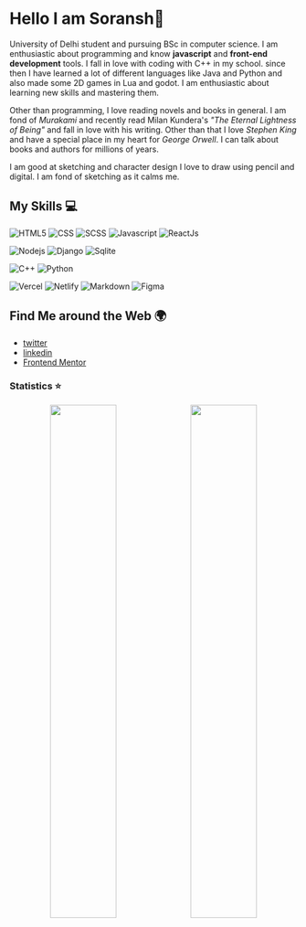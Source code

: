 <!-- **Work in progress** -->

# Hello I am Soransh👋

University of Delhi student and pursuing BSc in computer science. I am enthusiastic about programming and know **javascript** and **front-end development** tools. I fall in love with coding with C++ in my school. since then I have learned a lot of different languages like Java and Python and also made some 2D games in Lua and godot. I am enthusiastic about learning new skills and mastering them.
 
Other than programming, I love reading novels and books in general. I am fond of *Murakami* and recently read Milan Kundera's *"The Eternal Lightness of Being"* and fall in love with his writing. Other than that I love *Stephen King* and have a special place in my heart for *George Orwell*. I can talk about books and authors for millions of years.

I am good at sketching and character design I love to draw using pencil and digital. I am fond of sketching as it calms me.


## My Skills 💻 

<!-- Frontend Skills -->
![HTML5](https://img.shields.io/badge/HTML5-E34F26?style=for-the-badge&logo=html5&logoColor=white)
![CSS](https://img.shields.io/badge/CSS3-1572B6?style=for-the-badge&logo=css3&logoColor=white)
![SCSS](https://img.shields.io/badge/Sass-CC6699?style=for-the-badge&logo=sass&logoColor=white)
![Javascript](https://img.shields.io/badge/JavaScript-F7DF1E?style=for-the-badge&logo=javascript&logoColor=black)
![ReactJs](https://img.shields.io/badge/React-20232A?style=for-the-badge&logo=react&logoColor=61DAFB)

<!-- Backend Skills -->
![Nodejs](https://img.shields.io/badge/Node.js-43853D?style=for-the-badge&logo=node.js&logoColor=white)
![Django](https://img.shields.io/badge/Django-43853D?style=for-the-badge&logo=Django&logoColor=white)
![Sqlite](https://img.shields.io/badge/Sqlite-43853D?style=for-the-badge&logo=Sqlite&logoColor=white)

<!-- Other Programming Language -->
![C++](https://img.shields.io/badge/C++-1572B6?style=for-the-badge&logo=C++&logoColor=white)
![Python](https://img.shields.io/badge/python-20232A?style=for-the-badge&logo=python&logoColor=white)

<!-- Other Relevent Skills -->
![Vercel](https://img.shields.io/badge/Vercel-00C7B7?style=for-the-badge&logo=vercel&logoColor=white)
![Netlify](https://img.shields.io/badge/Netlify-00C7B7?style=for-the-badge&logo=netlify&logoColor=white)
![Markdown](https://img.shields.io/badge/Markdown-000000?style=for-the-badge&logo=markdown&logoColor=white)
![Figma](https://img.shields.io/badge/figma-0AC97F?style=for-the-badge&logo=figma&logoColor=white)


## Find Me around the Web 🌍 

- [twitter](https://twitter.com/SinghSoransh)
- [linkedin](https://www.linkedin.com/in/soransh-singh-a385081a0/)
- [Frontend Mentor](https://www.frontendmentor.io/profile/soransh-singh)

### Statistics ⭐ 

<p align="center">
  <img width="48%" src="https://github-readme-stats.vercel.app/api?username=soransh-singh&show_icons=true&theme=tokyonight" />
  <img width="48%" src="https://github-readme-streak-stats.herokuapp.com/?user=soransh-singh&theme=tokyonight" />
</p> 
